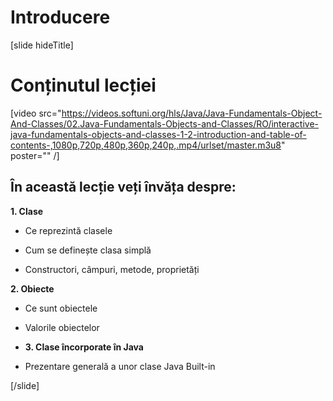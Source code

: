 # Introducere

[slide hideTitle]

# Conținutul lecției

[video src="https://videos.softuni.org/hls/Java/Java-Fundamentals-Object-And-Classes/02.Java-Fundamentals-Objects-and-Classes/RO/interactive-java-fundamentals-objects-and-classes-1-2-introduction-and-table-of-contents-,1080p,720p,480p,360p,240p,.mp4/urlset/master.m3u8" poster="" /]

## În această lecție veți învăța despre:

**1. Clase**

- Ce reprezintă clasele

- Cum se definește clasa simplă

- Constructori, câmpuri, metode, proprietăți

**2. Obiecte**

- Ce sunt obiectele

- Valorile obiectelor

- **3. Clase încorporate în Java**

- Prezentare generală a unor clase Java Built-in

[/slide]
